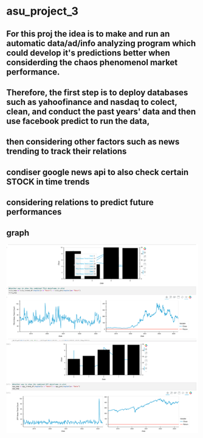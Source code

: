 # asu_project_3

## For this proj the idea is to make and run an automatic data/ad/info analyzing program which could develop it's predictions better when considerding the chaos phenomenol market performance.

## Therefore, the first step is to deploy databases such as yahoofinance and nasdaq to colect, clean, and conduct the past years' data and then use facebook predict to run the data,
## then considering other factors such as news trending to track their relations
## condiser google news api to also check certain STOCK in time trends
## considering relations to predict future performances
## graph

![alt=""](Images/TSLA.png)
![alt=""](Images/SPY.png)
